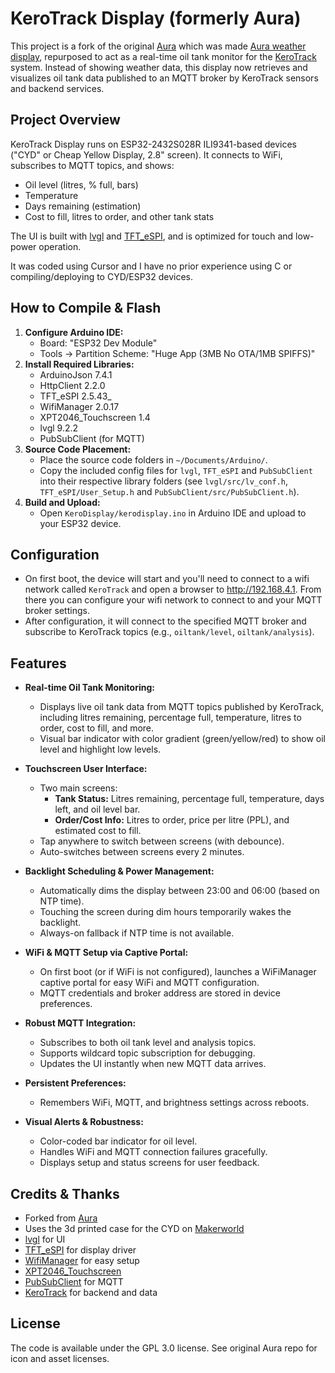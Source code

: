 # KeroTrack Display (formerly Aura)

This project is a fork of the original [Aura](https://github.com/Surrey-Homeware/Aura) which was made [Aura weather display](https://makerworld.com/en/models/1382304-aura-smart-weather-forecast-display), repurposed to act as a real-time oil tank monitor for the [KeroTrack](https://github.com/your-org/KeroTrack) system. Instead of showing weather data, this display now retrieves and visualizes oil tank data published to an MQTT broker by KeroTrack sensors and backend services.

## Project Overview

KeroTrack Display runs on ESP32-2432S028R ILI9341-based devices ("CYD" or Cheap Yellow Display, 2.8" screen). It connects to WiFi, subscribes to MQTT topics, and shows:
- Oil level (litres, % full, bars)
- Temperature
- Days remaining (estimation)
- Cost to fill, litres to order, and other tank stats

The UI is built with [lvgl](https://lvgl.io/) and [TFT_eSPI](https://github.com/Bodmer/TFT_eSPI), and is optimized for touch and low-power operation.

It was coded using Cursor and I have no prior experience using C or compiling/deploying to CYD/ESP32 devices.

## How to Compile & Flash

1. **Configure Arduino IDE:**
    - Board: "ESP32 Dev Module"
    - Tools → Partition Scheme: "Huge App (3MB No OTA/1MB SPIFFS)"
2. **Install Required Libraries:**
    - ArduinoJson 7.4.1
    - HttpClient 2.2.0
    - TFT_eSPI 2.5.43_
    - WifiManager 2.0.17
    - XPT2046_Touchscreen 1.4
    - lvgl 9.2.2
    - PubSubClient (for MQTT)
3. **Source Code Placement:**
    - Place the source code folders in `~/Documents/Arduino/`.
    - Copy the included config files for `lvgl`, `TFT_eSPI` and `PubSubClient` into their respective library folders (see `lvgl/src/lv_conf.h`, `TFT_eSPI/User_Setup.h` and `PubSubClient/src/PubSubClient.h`).
4. **Build and Upload:**
    - Open `KeroDisplay/kerodisplay.ino` in Arduino IDE and upload to your ESP32 device.

## Configuration

- On first boot, the device will start and you'll need to connect to a wifi network called `KeroTrack` and open a browser to http://192.168.4.1.  From there you can configure your wifi network to connect to and your MQTT broker settings.
- After configuration, it will connect to the specified MQTT broker and subscribe to KeroTrack topics (e.g., `oiltank/level`, `oiltank/analysis`).

## Features

- **Real-time Oil Tank Monitoring:**
  - Displays live oil tank data from MQTT topics published by KeroTrack, including litres remaining, percentage full, temperature, litres to order, cost to fill, and more.
  - Visual bar indicator with color gradient (green/yellow/red) to show oil level and highlight low levels.

- **Touchscreen User Interface:**
  - Two main screens:
    - **Tank Status:** Litres remaining, percentage full, temperature, days left, and oil level bar.
    - **Order/Cost Info:** Litres to order, price per litre (PPL), and estimated cost to fill.
  - Tap anywhere to switch between screens (with debounce).
  - Auto-switches between screens every 2 minutes.

- **Backlight Scheduling & Power Management:**
  - Automatically dims the display between 23:00 and 06:00 (based on NTP time).
  - Touching the screen during dim hours temporarily wakes the backlight.
  - Always-on fallback if NTP time is not available.

- **WiFi & MQTT Setup via Captive Portal:**
  - On first boot (or if WiFi is not configured), launches a WiFiManager captive portal for easy WiFi and MQTT configuration.
  - MQTT credentials and broker address are stored in device preferences.

- **Robust MQTT Integration:**
  - Subscribes to both oil tank level and analysis topics.
  - Supports wildcard topic subscription for debugging.
  - Updates the UI instantly when new MQTT data arrives.

- **Persistent Preferences:**
  - Remembers WiFi, MQTT, and brightness settings across reboots.

- **Visual Alerts & Robustness:**
  - Color-coded bar indicator for oil level.
  - Handles WiFi and MQTT connection failures gracefully.
  - Displays setup and status screens for user feedback.

## Credits & Thanks

- Forked from [Aura](https://github.com/Surrey-Homeware/Aura)
- Uses the 3d printed case for the CYD on [Makerworld](https://makerworld.com/en/models/1382304-aura-smart-weather-forecast-display)
- [lvgl](https://lvgl.io/) for UI
- [TFT_eSPI](https://github.com/Bodmer/TFT_eSPI) for display driver
- [WifiManager](https://github.com/tzapu/WiFiManager) for easy setup
- [XPT2046_Touchscreen](https://github.com/PaulStoffregen/XPT2046_Touchscreen)
- [PubSubClient](https://github.com/knolleary/pubsubclient) for MQTT
- [KeroTrack](https://github.com/MrSiJo/KeroTrack) for backend and data

## License

The code is available under the GPL 3.0 license. See original Aura repo for icon and asset licenses.
